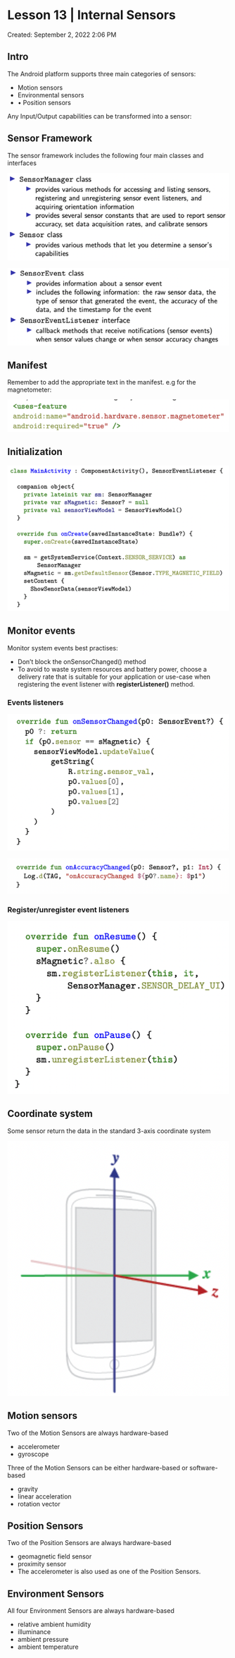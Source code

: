 # Lesson 13 | Internal Sensors

Created: September 2, 2022 2:06 PM

## Intro

The Android platform supports three main categories of sensors:

- Motion sensors
- Environmental sensors
- • Position sensors

Any Input/Output capabilities can be transformed into a sensor:

## Sensor Framework

The sensor framework includes the following four main classes and interfaces

![Untitled](Lesson%2013%20Internal%20Sensors%20b0693967ca71454aaded308e5c1d5439/Untitled.png)

![Untitled](Lesson%2013%20Internal%20Sensors%20b0693967ca71454aaded308e5c1d5439/Untitled%201.png)

## Manifest

Remember to add the appropriate text in the manifest. e.g for the magnetometer:

![Untitled](Lesson%2013%20Internal%20Sensors%20b0693967ca71454aaded308e5c1d5439/Untitled%202.png)

## Initialization

![Untitled](Lesson%2013%20Internal%20Sensors%20b0693967ca71454aaded308e5c1d5439/Untitled%203.png)

## Monitor events

Monitor system events best practises:

- Don’t block the onSensorChanged() method
- To avoid to waste system resources and battery power, choose
a delivery rate that is suitable for your application or use-case
when registering the event listener with
**registerListener()** method.

### Events listeners

![Untitled](Lesson%2013%20Internal%20Sensors%20b0693967ca71454aaded308e5c1d5439/Untitled%204.png)

![Untitled](Lesson%2013%20Internal%20Sensors%20b0693967ca71454aaded308e5c1d5439/Untitled%205.png)

### Register/unregister event listeners

![Untitled](Lesson%2013%20Internal%20Sensors%20b0693967ca71454aaded308e5c1d5439/Untitled%206.png)

## Coordinate system

Some sensor return the data in the standard 3-axis coordinate system

![Untitled](Lesson%2013%20Internal%20Sensors%20b0693967ca71454aaded308e5c1d5439/Untitled%207.png)

## Motion sensors

Two of the Motion Sensors are always hardware-based

- accelerometer
- gyroscope

Three of the Motion Sensors can be either hardware-based or
software-based

- gravity
- linear acceleration
- rotation vector

## Position Sensors

Two of the Position Sensors are always hardware-based

- geomagnetic field sensor
- proximity sensor
- The accelerometer is also used as one of the Position Sensors.

## Environment Sensors

All four Environment Sensors are always hardware-based

- relative ambient humidity
- illuminance
- ambient pressure
- ambient temperature